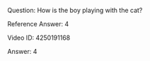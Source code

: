 Question: How is the boy playing with the cat?

Reference Answer: 4

Video ID: 4250191168

Answer: 4

